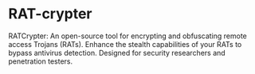 # RAT-crypter
RATCrypter: An open-source tool for encrypting and obfuscating remote access Trojans (RATs). Enhance the stealth capabilities of your RATs to bypass antivirus detection. Designed for security researchers and penetration testers.

